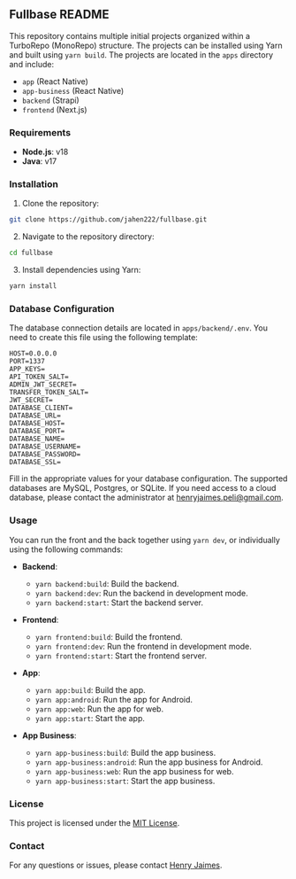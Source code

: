## Fullbase README

This repository contains multiple initial projects organized within a TurboRepo (MonoRepo) structure. The projects can be installed using Yarn and built using `yarn build`. The projects are located in the `apps` directory and include:

- `app` (React Native)
- `app-business` (React Native)
- `backend` (Strapi)
- `frontend` (Next.js)

### Requirements

- **Node.js**: v18
- **Java**: v17

### Installation

1. Clone the repository:

```bash
git clone https://github.com/jahen222/fullbase.git
```

2. Navigate to the repository directory:

```bash
cd fullbase
```

3. Install dependencies using Yarn:

```bash
yarn install
```

### Database Configuration

The database connection details are located in `apps/backend/.env`. You need to create this file using the following template:

```
HOST=0.0.0.0
PORT=1337
APP_KEYS=
API_TOKEN_SALT=
ADMIN_JWT_SECRET=
TRANSFER_TOKEN_SALT=
JWT_SECRET=
DATABASE_CLIENT=
DATABASE_URL=
DATABASE_HOST=
DATABASE_PORT=
DATABASE_NAME=
DATABASE_USERNAME=
DATABASE_PASSWORD=
DATABASE_SSL=
```

Fill in the appropriate values for your database configuration. The supported databases are MySQL, Postgres, or SQLite. If you need access to a cloud database, please contact the administrator at henryjaimes.peli@gmail.com.

### Usage

You can run the front and the back together using `yarn dev`, or individually using the following commands:

- **Backend**:
  - `yarn backend:build`: Build the backend.
  - `yarn backend:dev`: Run the backend in development mode.
  - `yarn backend:start`: Start the backend server.

- **Frontend**:
  - `yarn frontend:build`: Build the frontend.
  - `yarn frontend:dev`: Run the frontend in development mode.
  - `yarn frontend:start`: Start the frontend server.

- **App**:
  - `yarn app:build`: Build the app.
  - `yarn app:android`: Run the app for Android.
  - `yarn app:web`: Run the app for web.
  - `yarn app:start`: Start the app.

- **App Business**:
  - `yarn app-business:build`: Build the app business.
  - `yarn app-business:android`: Run the app business for Android.
  - `yarn app-business:web`: Run the app business for web.
  - `yarn app-business:start`: Start the app business.

### License

This project is licensed under the [MIT License](LICENSE).

### Contact
For any questions or issues, please contact [Henry Jaimes](mailto:henryjaimes.peli@gmail.com).
